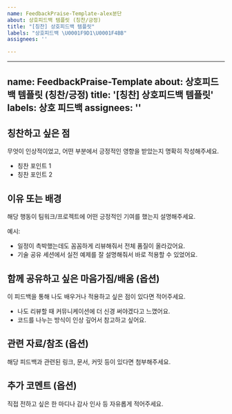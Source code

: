 ```yaml
---
name: FeedbackPraise-Template-alex분단
about: 상호피드백 템플릿 (칭찬/긍정)
title: "[칭찬] 상호피드백 템플릿"
labels: "상호피드백 \U0001F9D1‍\U0001F4BB"
assignees: ''

---
```


---
name: FeedbackPraise-Template
about: 상호피드백 템플릿 (칭찬/긍정)
title: '[칭찬] 상호피드백 템플릿'
labels: 상호 피드백
assignees: ''
---

## 칭찬하고 싶은 점

무엇이 인상적이었고, 어떤 부분에서 긍정적인 영향을 받았는지 명확히 작성해주세요.

- 칭찬 포인트 1
- 칭찬 포인트 2

## 이유 또는 배경

해당 행동이 팀워크/프로젝트에 어떤 긍정적인 기여를 했는지 설명해주세요.

예시:
- 일정이 촉박했는데도 꼼꼼하게 리뷰해줘서 전체 품질이 올라갔어요.
- 기술 공유 세션에서 실전 예제를 잘 설명해줘서 바로 적용할 수 있었어요.

## 함께 공유하고 싶은 마음가짐/배움 (옵션)

이 피드백을 통해 나도 배우거나 적용하고 싶은 점이 있다면 적어주세요.

- 나도 리뷰할 때 커뮤니케이션에 더 신경 써야겠다고 느꼈어요.
- 코드를 나누는 방식이 인상 깊어서 참고하고 싶어요.

## 관련 자료/참조 (옵션)

해당 피드백과 관련된 링크, 문서, 커밋 등이 있다면 첨부해주세요.

## 추가 코멘트 (옵션)

직접 전하고 싶은 한 마디나 감사 인사 등 자유롭게 적어주세요.
